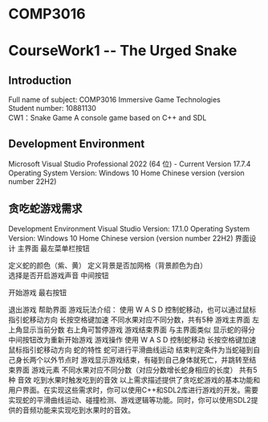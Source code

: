 # COMP3016  


# CourseWork1 -- The Urged Snake
## Introduction
Full name of subject: COMP3016 Immersive Game Technologies  
Student number: 10881130  
CW1：Snake Game A console game based on C++ and SDL
## Development Environment
Microsoft Visual Studio Professional 2022 (64 位) - Current
Version 17.7.4  
Operating System Version: Windows 10 Home Chinese version (version number 22H2)


## 贪吃蛇游戏需求
Development Environment
Visual Studio Version: 17.1.0
Operating System Version: Windows 10 Home Chinese version (version number 22H2)
界面设计
主界面
最左菜单栏按钮

定义蛇的颜色（紫、黄）
定义背景是否加网格（背景颜色为白）   
选择是否开启游戏声音
中间按钮

开始游戏
最右按钮

退出游戏
帮助界面
游戏玩法介绍：
使用 W A S D 控制蛇移动，也可以通过鼠标指引蛇移动方向
长按空格键加速
不同水果对应不同分数，共有5种
游戏主界面
左上角显示当前分数
右上角可暂停游戏
游戏结束界面
与主界面类似
显示蛇的得分
中间按钮改为重新开始游戏
游戏操作
使用 W A S D 控制蛇移动
长按空格键加速
鼠标指引蛇移动方向
蛇的特性
蛇可进行平滑曲线运动
结束判定条件为当蛇碰到自己身长两个以外节点时
游戏显示游戏结束，有碰到自己身体就死亡，并跳转至结束界面
游戏元素
不同水果对应不同分数（对应分数增长蛇身相应的长度） 共有5种
音效
吃到水果时触发吃到的音效
以上需求描述提供了贪吃蛇游戏的基本功能和用户界面。在实现这些需求时，你可以使用C++和SDL2库进行游戏的开发。需要实现蛇的平滑曲线运动、碰撞检测、游戏逻辑等功能。同时，你可以使用SDL2提供的音频功能来实现吃到水果时的音效。
